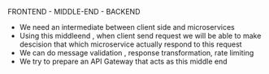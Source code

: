 FRONTEND - MIDDLE-END - BACKEND

- We need an intermediate between client side and microservices
- Using this middleend , when client send request we will be able to make descision that which microservice actually respond to this request
- We can do message validation , response transformation, rate limiting
- We try to prepare an API Gateway that acts as this middle end